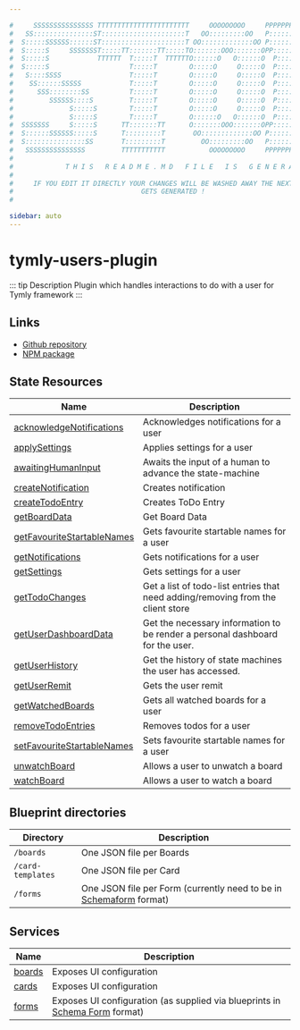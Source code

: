 ```yaml
---

#     SSSSSSSSSSSSSSS TTTTTTTTTTTTTTTTTTTTTTT     OOOOOOOOO     PPPPPPPPPPPPPPPPP    !!!  
#   SS:::::::::::::::ST:::::::::::::::::::::T   OO:::::::::OO   P::::::::::::::::P  !!:!! 
#  S:::::SSSSSS::::::ST:::::::::::::::::::::T OO:::::::::::::OO P::::::PPPPPP:::::P !:::! 
#  S:::::S     SSSSSSST:::::TT:::::::TT:::::TO:::::::OOO:::::::OPP:::::P     P:::::P!:::! 
#  S:::::S            TTTTTT  T:::::T  TTTTTTO::::::O   O::::::O  P::::P     P:::::P!:::! 
#  S:::::S                    T:::::T        O:::::O     O:::::O  P::::P     P:::::P!:::! 
#   S::::SSSS                 T:::::T        O:::::O     O:::::O  P::::PPPPPP:::::P !:::! 
#    SS::::::SSSSS            T:::::T        O:::::O     O:::::O  P:::::::::::::PP  !:::! 
#      SSS::::::::SS          T:::::T        O:::::O     O:::::O  P::::PPPPPPPPP    !:::! 
#         SSSSSS::::S         T:::::T        O:::::O     O:::::O  P::::P            !:::! 
#              S:::::S        T:::::T        O:::::O     O:::::O  P::::P            !!:!! 
#              S:::::S        T:::::T        O::::::O   O::::::O  P::::P             !!!   
#  SSSSSSS     S:::::S      TT:::::::TT      O:::::::OOO:::::::OPP::::::PP                 
#  S::::::SSSSSS:::::S      T:::::::::T       OO:::::::::::::OO P::::::::P           !!!  
#  S:::::::::::::::SS       T:::::::::T         OO:::::::::OO   P::::::::P          !!:!! 
#   SSSSSSSSSSSSSSS         TTTTTTTTTTT           OOOOOOOOO     PPPPPPPPPP           !!!  
#                                                                                          
#             T H I S   R E A D M E . M D   F I L E   I S   G E N E R A T E D !           
#                                                                                         
#     IF YOU EDIT IT DIRECTLY YOUR CHANGES WILL BE WASHED AWAY THE NEXT TIME THIS FILE  
#                                GETS GENERATED !
#                                                                                         

sidebar: auto
---
```



# tymly-users-plugin

::: tip Description
Plugin which handles interactions to do with a user for Tymly framework
:::

## Links

* [Github repository](https://github.com/wmfs/tymly-users-plugin#readme)
* [NPM package](https://www.npmjs.com/package/@wmfs/tymly-users-plugin)


## State Resources
| Name | Description |
| ---- | ----------- |
| [acknowledgeNotifications](state-resources/acknowledge-notifications.html) | Acknowledges notifications for a user |
| [applySettings](state-resources/apply-settings.html) | Applies settings for a user |
| [awaitingHumanInput](state-resources/awaiting-human-input.html) | Awaits the input of a human to advance the state-machine |
| [createNotification](state-resources/create-notification.html) | Creates notification |
| [createTodoEntry](state-resources/create-todo-entry.html) | Creates ToDo Entry |
| [getBoardData](state-resources/get-board-data.html) | Get Board Data |
| [getFavouriteStartableNames](state-resources/get-favourite-startable-names.html) | Gets favourite startable names for a user |
| [getNotifications](state-resources/get-notifications.html) | Gets notifications for a user |
| [getSettings](state-resources/get-settings.html) | Gets settings for a user |
| [getTodoChanges](state-resources/get-todo-changes.html) | Get a list of todo-list entries that need adding/removing from the client store |
| [getUserDashboardData](state-resources/get-user-dashboard-data.html) | Get the necessary information to be render a personal dashboard for the user. |
| [getUserHistory](state-resources/get-user-history.html) | Get the history of state machines the user has accessed. |
| [getUserRemit](state-resources/get-user-remit.html) | Gets the user remit |
| [getWatchedBoards](state-resources/get-watched-boards.html) | Gets all watched boards for a user |
| [removeTodoEntries](state-resources/remove-todo-entries.html) | Removes todos for a user |
| [setFavouriteStartableNames](state-resources/set-favourite-startable-names.html) | Sets favourite startable names for a user |
| [unwatchBoard](state-resources/unwatch-board.html) | Allows a user to unwatch a board |
| [watchBoard](state-resources/watch-board.html) | Allows a user to watch a board |





## Blueprint directories
| Directory | Description |
| --------- | ----------- |
| `/boards` | One JSON file per Boards |
| `/card-templates` | One JSON file per Card |
| `/forms` | One JSON file per Form (currently need to be in [Schemaform](http://schemaform.io/) format) |




## Services
| Name | Description |
| ---- | ----------- |
| [boards](services/boards.html) | Exposes UI configuration |
| [cards](services/cards.html) | Exposes UI configuration |
| [forms](services/forms.html) | Exposes UI configuration (as supplied via blueprints in [Schema Form](http://schemaform.io/) format) |



